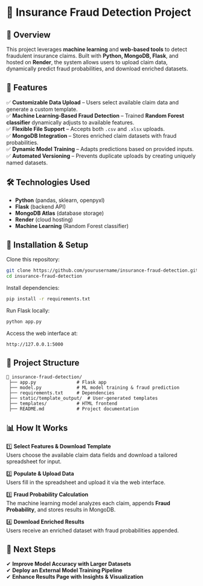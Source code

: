 # 🚀 Insurance Fraud Detection Project  

## 📌 Overview  
This project leverages **machine learning** and **web-based tools** to detect fraudulent insurance claims. Built with **Python, MongoDB, Flask**, and hosted on **Render**, the system allows users to upload claim data, dynamically predict fraud probabilities, and download enriched datasets.

## 🎯 Features  
✅ **Customizable Data Upload** – Users select available claim data and generate a custom template.  
✅ **Machine Learning-Based Fraud Detection** – Trained **Random Forest classifier** dynamically adjusts to available features.  
✅ **Flexible File Support** – Accepts both `.csv` and `.xlsx` uploads.  
✅ **MongoDB Integration** – Stores enriched claim datasets with fraud probabilities.  
✅ **Dynamic Model Training** – Adapts predictions based on provided inputs.  
✅ **Automated Versioning** – Prevents duplicate uploads by creating uniquely named datasets.

## 🛠️ Technologies Used  
- **Python** (pandas, sklearn, openpyxl)  
- **Flask** (backend API)  
- **MongoDB Atlas** (database storage)  
- **Render** (cloud hosting)  
- **Machine Learning** (Random Forest classifier)  

## 🔧 Installation & Setup  
Clone this repository:  
```bash
git clone https://github.com/yourusername/insurance-fraud-detection.git
cd insurance-fraud-detection
```
Install dependencies:  
```bash
pip install -r requirements.txt
```
Run Flask locally:  
```bash
python app.py
```
Access the web interface at:  
```
http://127.0.0.1:5000
```

## 📂 Project Structure  
```
📁 insurance-fraud-detection/
 ├── app.py               # Flask app
 ├── model.py             # ML model training & fraud prediction
 ├── requirements.txt     # Dependencies
 ├── static/template_output/  # User-generated templates
 ├── templates/           # HTML frontend
 ├── README.md            # Project documentation
```

## 📊 How It Works  
1️⃣ **Select Features & Download Template**  
Users choose the available claim data fields and download a tailored spreadsheet for input.  

2️⃣ **Populate & Upload Data**  
Users fill in the spreadsheet and upload it via the web interface.  

3️⃣ **Fraud Probability Calculation**  
The machine learning model analyzes each claim, appends **Fraud Probability**, and stores results in MongoDB.  

4️⃣ **Download Enriched Results**  
Users receive an enriched dataset with fraud probabilities appended.

## 🎯 Next Steps  
✔ **Improve Model Accuracy with Larger Datasets**  
✔ **Deploy an External Model Training Pipeline**  
✔ **Enhance Results Page with Insights & Visualization**  



